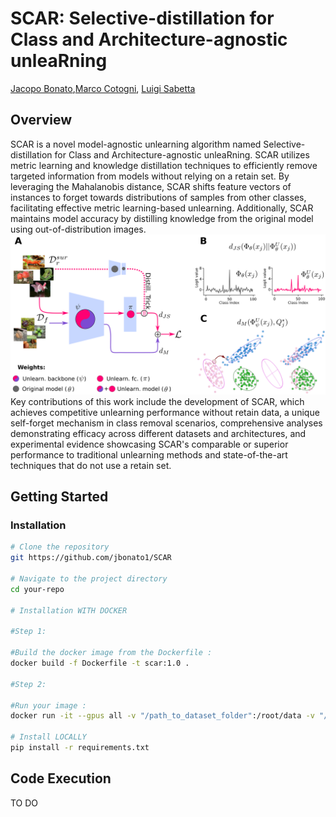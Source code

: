 # SCAR: Selective-distillation for Class and Architecture-agnostic unleaRning
[Jacopo Bonato](https://scholar.google.com/citations?user=tC1GFkUAAAAJ&hl=it&authuser=1),[Marco Cotogni](https://scholar.google.com/citations?user=8PUz5lAAAAAJ&hl=it), [Luigi Sabetta](https://scholar.google.com/citations?view_op=list_works&hl=en&user=rQBQQjMAAAAJ)


<!--The paper is available on  [![arxiv](https://img.shields.io/badge/arXiv-red)]()-->

## Overview

 SCAR is a novel model-agnostic unlearning algorithm named Selective-distillation for Class and Architecture-agnostic unleaRning. SCAR utilizes metric learning and knowledge distillation techniques to efficiently remove targeted information from models without relying on a retain set. By leveraging the Mahalanobis distance, SCAR shifts feature vectors of instances to forget towards distributions of samples from other classes, facilitating effective metric learning-based unlearning. Additionally, SCAR maintains model accuracy by distilling knowledge from the original model using out-of-distribution images.
![Time](imgs/fig1.png)
 Key contributions of this work include the development of SCAR, which achieves competitive unlearning performance without retain data, a unique self-forget mechanism in class removal scenarios, comprehensive analyses demonstrating efficacy across different datasets and architectures, and experimental evidence showcasing SCAR's comparable or superior performance to traditional unlearning methods and state-of-the-art techniques that do not use a retain set.

## Getting Started


### Installation

```bash
# Clone the repository
git https://github.com/jbonato1/SCAR

# Navigate to the project directory
cd your-repo

# Installation WITH DOCKER

#Step 1:

#Build the docker image from the Dockerfile : 
docker build -f Dockerfile -t scar:1.0 . 

#Step 2:

#Run your image : 
docker run -it --gpus all -v "/path_to_dataset_folder":/root/data -v "/path_to_scar_folder":/scar scar:1.0 /bin/bash

# Install LOCALLY 
pip install -r requirements.txt
```

## Code Execution
TO DO
